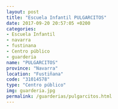```yaml
---
layout: post
title: "Escuela Infantil PULGARCITOS"
date: 2017-09-20 20:57:05 +0200
categories:
- Escuela Infantil
- navarra
- fustinana
- Centro público
- guarderia
name: "PULGARCITOS"
province: "Navarra"
location: "Fustiñana"
code: "31014578"
type: "Centro público"
img: guarderia.jpg
permalink: /guarderias/pulgarcitos.html
---
```

